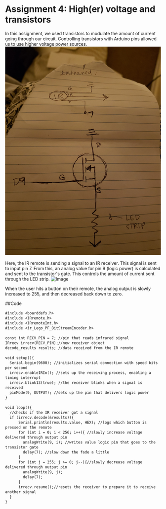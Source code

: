 # Assignment 4: High(er) voltage and transistors

In this assignment, we used transistors to modulate the amount of current going through our circuit. Controlling transistors with Arduino pins allowed us to use higher voltage power sources.
![Image](circuit.jpg)

Here, the IR remote is sending a signal to an IR receiver. This signal is sent to input pin 7. From this, an analog value for pin 9 (logic power) is calculated and sent to the transistor's gate. This controls the amount of current sent through the LED strip.
![Image](light.gif)

When the user hits a button on their remote, the analog output is slowly increased to 255, and then decreased back down to zero.

##Code
``` 
#include <boarddefs.h>
#include <IRremote.h>
#include <IRremoteInt.h>
#include <ir_Lego_PF_BitStreamEncoder.h>

const int RECV_PIN = 7; //pin that reads infrared signal
IRrecv irrecv(RECV_PIN);//new receiver object
decode_results results; //data received from the IR remote

void setup(){
  Serial.begin(9600); //initializes serial connection with speed bits per second
  irrecv.enableIRIn(); //sets up the receiving process, enabling a timing interrupt
  irrecv.blink13(true); //the receiver blinks when a signal is received
  pinMode(9, OUTPUT); //sets up the pin that delivers logic power
}

void loop(){
  //checks if the IR receiver got a signal
  if (irrecv.decode(&results)){
      Serial.println(results.value, HEX); //logs which button is pressed on the remote
      for (int i = 0; i < 256; i++){ //slowly increase voltage delivered through output pin
        analogWrite(9, i); //writes value logic pin that goes to the transistor gate
        delay(7); //slow down the fade a little
      }
      for (int j = 255; j >= 0; j--){//slowly decrease voltage delivered through output pin
        analogWrite(9, j);
        delay(7);
      }
      irrecv.resume();//resets the receiver to prepare it to receive another signal
  }
}
```
